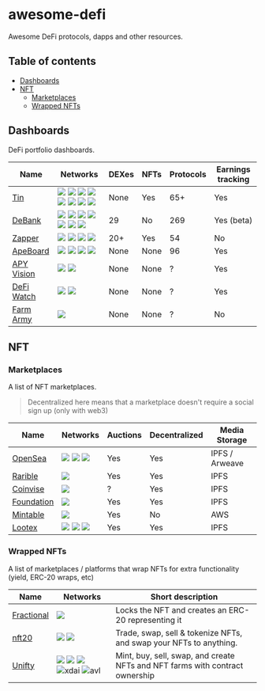 # awesome-defi

Awesome DeFi protocols, dapps and other resources.

## Table of contents

- [Dashboards](#dashboards)
- [NFT](#nft)
  - [Marketplaces](#marketplaces)
  - [Wrapped NFTs](#wrapped-nfts)

## Dashboards

DeFi portfolio dashboards.

| Name                       | Networks                                                                        | DEXes | NFTs | Protocols | Earnings tracking |
| -------------------------- | ------------------------------------------------------------------------------- | ----- | ---- | --------- | ----------------- |
| [Tin](https://tin.network) | ![][eth] ![][matic] ![][bsc] ![][ftm] ![][okex] ![][harmony] ![][heco] ![][avl] | None  | Yes  | 65+       | Yes               |
| [DeBank][debank]           | ![][eth] ![][matic] ![][bsc] ![][ftm] ![][okex] ![][xdai] ![][heco]             | 29    | No   | 269       | Yes (beta)        |
| [Zapper][zapper]           | ![][eth] ![][matic] ![][bsc] ![][ftm]                                           | 20+   | Yes  | 54        | No                |
| [ApeBoard][apeboard]       | ![][eth] ![][matic] ![][bsc] ![][sol]                                           | None  | None | 96        | Yes               |
| [APY Vision][apy-vision]   | ![][eth] ![][matic]                                                             | None  | None | ?         | Yes               |
| [DeFi Watch][defi-watch]   | ![][eth] ![][matic]                                                             | None  | None | ?         | Yes               |
| [Farm Army][farm-army]     | ![][bsc]                                                                        | None  | None | ?         | No                |

## NFT

### Marketplaces

A list of NFT marketplaces.

> Decentralized here means that a marketplace doesn't require a social sign up (only with web3)

| Name                                  | Networks                      | Auctions | Decentralized | Media Storage  |
| ------------------------------------- | ----------------------------- | -------- | ------------- | -------------- |
| [OpenSea](https://opensea.io)         | ![][eth] ![][matic] ![][klay] | Yes      | Yes           | IPFS / Arweave |
| [Rarible](https://rarible.com/)       | ![][eth]                      | Yes      | Yes           | IPFS           |
| [Coinvise](https://www.coinvise.co/)  | ![][matic]                    | ?        | Yes           | IPFS           |
| [Foundation](https://foundation.app/) | ![][eth]                      | Yes      | Yes           | IPFS           |
| [Mintable](https://mintable.app/)     | ![][eth]                      | Yes      | No            | AWS            |
| [Lootex](https://lootex.io)           | ![][eth] ![][matic] ![][bsc]  | Yes      | Yes           | IPFS           |

### Wrapped NFTs

A list of marketplaces / platforms that wrap NFTs for extra functionality (yield, ERC-20 wraps, etc)

| Name                       | Networks                                    | Short description                                                            |
| -------------------------- | ------------------------------------------- | ---------------------------------------------------------------------------- |
| [Fractional][fractional]   | ![][eth]                                    | Locks the NFT and creates an ERC-20 representing it                          |
| [nft20](https://nft20.io/) | ![][eth] ![][matic]                         | Trade, swap, sell & tokenize NFTs, and swap your NFTs to anything.           |
| [Unifty][unifty]           | ![][eth] ![][matic] ![][bsc] ![xdai] ![avl] | Mint, buy, sell, swap, and create NFTs and NFT farms with contract ownership |

[matic]: https://raw.githubusercontent.com/spothq/cryptocurrency-icons/master/32/color/matic.png
[eth]: https://raw.githubusercontent.com/spothq/cryptocurrency-icons/master/32/color/eth.png
[bsc]: https://raw.githubusercontent.com/spothq/cryptocurrency-icons/master/32/color/bnb.png
[xdai]: https://i.ibb.co/z8GLHL6/xdai-alternative.png
[ftm]: https://i.ibb.co/JdQ1dXX/fantom-ftm-logo.png
[okex]: https://i.ibb.co/DzRNXgb/okex-logo-5-E39-CD0-FB6-seeklogo-com.png
[harmony]: https://i.ibb.co/9TT6xVx/harmony-one-logo.png
[heco]: https://i.ibb.co/zf33n63/heco-logo.png
[zapper]: https://zapper.fi
[debank]: https://debank.com/
[apy-vision]: https://app.apy.vision/
[defi-watch]: https://defi.watch
[avl]: https://i.ibb.co/qnm4mmW/avalanche-avax-logo.png
[farm-army]: https://farm.army
[apeboard]: https://apeboard.finance
[sol]: https://raw.githubusercontent.com/spothq/cryptocurrency-icons/master/32/icon/sol.png
[klay]: https://i.ibb.co/Dzc6NyS/klaytn.png
[fractional]: https://fractional.art
[unifty]: https://unifty.io
